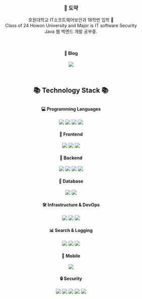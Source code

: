 <div align="center">
 <h3 align="center"> 🤗 도약 </h3>
<p align="center">
 호원대학교 IT소프트웨어보안과 18학번 입학 🌱 <br> Class of 24 Howon University and Major is IT software Security
 <br> Java 웹 백엔드 개발 공부중.
</p>

<br>
<!-- 블로그 -->
<h4>📝 Blog</h4>
<p align="center">
<a href="https://atriel.tistory.com/"><img src="https://img.shields.io/badge/Tistory-000000?style=for-the-badge&logo=tistory&logoColor=white&link=https://atriel.tistory.com/"/></a>
</p>
</br>
<h2 align="center"> 📚 Technology Stack 📚 <h2>
<!-- 프로그래밍 언어 -->
<h4>💻 Programming Languages</h4>
<p align="center">
<a href="https://www.python.org/"><img src="https://img.shields.io/badge/Python-3776AB?style=flat-square&logo=python&logoColor=white&link=https://www.python.org/"/></a>
<a href="https://en.wikipedia.org/wiki/C"><img src="https://img.shields.io/badge/C-A8B9CC?style=flat-square&logo=C&logoColor=white&link=https://en.wikipedia.org/wiki/C"/></a>
<a href="https://en.wikipedia.org/wiki/C++"><img src="https://img.shields.io/badge/C++-00599C?style=flat-square&logo=C++&logoColor=white&link=https://en.wikipedia.org/wiki/C++"/></a>
<a href="https://www.java.com"><img src="https://img.shields.io/badge/Java-F7DF1E?style=flat-square&logo=Java&logoColor=white&link=https://www.java.com"/></a>
</p>
<!-- 프론트엔드 -->
<h4>🎨 Frontend</h4>
<p align="center">
<img src="https://img.shields.io/badge/react-%2361DAFB.svg?style=for-the-badge&logo=react&logoColor=black">
<img src="https://img.shields.io/badge/bootstrap-%238511FA.svg?style=for-the-badge&logo=bootstrap&logoColor=white">
<img src="https://img.shields.io/badge/Thymeleaf-%23005C0F.svg?style=for-the-badge&logo=Thymeleaf&logoColor=white">
</p>
<!-- 백엔드 -->
<h4>🔧 Backend</h4>
<p align="center">
<img src="https://img.shields.io/badge/spring-%236DB33F.svg?style=for-the-badge&logo=spring&logoColor=white">
<img src="https://img.shields.io/badge/node.js-%23339933.svg?style=for-the-badge&logo=node.js&logoColor=white">
<img src="https://img.shields.io/badge/apache%20tomcat-%23F8DC75.svg?style=for-the-badge&logo=apache-tomcat&logoColor=black">
<img src="https://img.shields.io/badge/quartz-%23D22128.svg?style=for-the-badge&logo=quartz&logoColor=white">
</p>
<!-- 데이터베이스 -->
<h4>💾 Database</h4>
<p align="center">
<a href="https://www.mysql.com"><img src="https://img.shields.io/badge/MySQL-4479A1?style=for-the-badge&logo=MySQL&logoColor=white&link=https://www.mysql.com"/></a>
<img src="https://img.shields.io/badge/redis-%23DD0031.svg?style=for-the-badge&logo=redis&logoColor=white">
</p>
<!-- 인프라 & DevOps -->
<h4>🛠️ Infrastructure & DevOps</h4>
<p align="center">
<img src="https://img.shields.io/badge/AWS-%23FF9900.svg?style=for-the-badge&logo=amazon-aws&logoColor=white">
<img src="https://img.shields.io/badge/docker-%232496ED.svg?style=for-the-badge&logo=docker&logoColor=white">
<img src="https://img.shields.io/badge/nginx-%23009639.svg?style=for-the-badge&logo=nginx&logoColor=white">
</p>
<!-- 검색 및 로깅 -->
<h4>📊 Search & Logging</h4>
<p align="center">
<img src="https://img.shields.io/badge/elasticsearch-%23005571.svg?style=for-the-badge&logo=elasticsearch&logoColor=white">
<img src="https://img.shields.io/badge/logstash-%23005571.svg?style=for-the-badge&logo=logstash&logoColor=white">
<img src="https://img.shields.io/badge/kibana-%23005571.svg?style=for-the-badge&logo=kibana&logoColor=white">
</p>
<!-- 모바일 -->
<h4>📱 Mobile</h4>
<p align="center">
<a href="https://developer.android.com/studio"><img src="https://img.shields.io/badge/Android-3DDC84?style=for-the-badge&logo=android&logoColor=white&link=https://developer.android.com/studio"/></a>
</p>
<!-- 보안 -->
<h4>🔒 Security</h4>
<p align="center">
<img src="https://img.shields.io/badge/Encase-2C2D72?style=for-the-badge&logoColor=white">
<img src="https://img.shields.io/badge/Fiddler-8A2BE2?style=for-the-badge&logoColor=white">
<img src="https://img.shields.io/badge/Immunity%20Debugger-4B275F?style=for-the-badge&logoColor=white">
<img src="https://img.shields.io/badge/OllyDbg-00599C?style=for-the-badge&logoColor=white">
<img src="https://img.shields.io/badge/Wireshark-1679A7?style=for-the-badge&logo=wireshark&logoColor=white">
</p>
</div>
